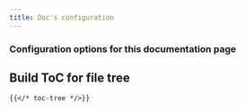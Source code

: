 ```yaml
---
title: Doc's configuration
---
```


### Configuration options for this documentation page

## Build ToC for file tree

```tpl
{{</* toc-tree */>}}
```